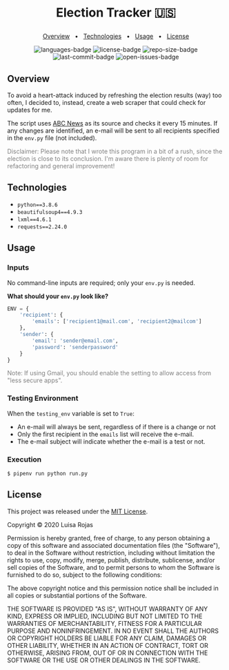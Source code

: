 # <p align="center">Election Tracker 🇺🇸</p>

<p align="center">
    <a href="#overview">Overview</a>
    &nbsp; • &nbsp;
    <a href="#technologies">Technologies</a>
    &nbsp; • &nbsp;
    <a href="#usage">Usage</a>
    &nbsp; • &nbsp;
    <a href="#license">License</a>
</p>

<p align="center">
<img src="https://img.shields.io/github/languages/count/luisarojas/elections-tracker.svg?style=flat" alt="languages-badge"/>
<img src="https://img.shields.io/github/license/luisarojas/elections-tracker" alt="license-badge">
<img src="https://img.shields.io/github/repo-size/luisarojas/elections-tracker" alt="repo-size-badge">
<img src="https://img.shields.io/github/last-commit/luisarojas/elections-tracker" alt="last-commit-badge">
<img src="https://img.shields.io/github/issues-raw/luisarojas/elections-tracker" alt="open-issues-badge">
</p>

## Overview

To avoid a heart-attack induced by refreshing the election results (way) too often, I decided to, instead, create a web scraper that could check for updates for me.

The script uses [ABC News](https://abcnews.go.com/Elections) as its source and checks it every 15 minutes. If any changes are identified, an e-mail will be sent to all recipients specified in the `env.py` file (not included).

<p style="color: grey;">Disclaimer: Please note that I wrote this program in a bit of a rush, since the election is close to its conclusion. I'm aware there is plenty of room for refactoring and general improvement!</p>


## Technologies

* `python==3.8.6`
* `beautifulsoup4==4.9.3`
* `lxml==4.6.1`
* `requests==2.24.0`


## Usage

### Inputs

No command-line inputs are required; only your `env.py` is needed.

**What should your `env.py` look like?**

```python
ENV = {
    'recipient': {
        'emails': ['recipient1@mail.com', 'recipient2@mailcom']
    },
    'sender': {
        'email': 'sender@email.com',
        'password': 'senderpassword'
    }
}
```
<p style="color: grey;">Note: If using Gmail, you should enable the setting to allow access from "less secure apps".</p>

### Testing Environment

When the `testing_env` variable is set to `True`:

* An e-mail will always be sent, regardless of if there is a change or not
* Only the first recipient in the `emails` list will receive the e-mail.
* The e-mail subject will indicate whether the e-mail is a test or not.

### Execution

```
$ pipenv run python run.py
```

## License

This project was released under the [MIT License](http://www.opensource.org/licenses/MIT).

Copyright &copy; 2020 Luisa Rojas

Permission is hereby granted, free of charge, to any person obtaining a copy of this software and associated documentation files (the "Software"), to deal in the Software without restriction, including without limitation the rights to use, copy, modify, merge, publish, distribute, sublicense, and/or sell copies of the Software, and to permit persons to whom the Software is furnished to do so, subject to the following conditions:

The above copyright notice and this permission notice shall be included in all copies or substantial portions of the Software.

THE SOFTWARE IS PROVIDED "AS IS", WITHOUT WARRANTY OF ANY KIND, EXPRESS OR IMPLIED, INCLUDING BUT NOT LIMITED TO THE WARRANTIES OF MERCHANTABILITY, FITNESS FOR A PARTICULAR PURPOSE AND NONINFRINGEMENT. IN NO EVENT SHALL THE AUTHORS OR COPYRIGHT HOLDERS BE LIABLE FOR ANY CLAIM, DAMAGES OR OTHER LIABILITY, WHETHER IN AN ACTION OF CONTRACT, TORT OR OTHERWISE, ARISING FROM, OUT OF OR IN CONNECTION WITH THE SOFTWARE OR THE USE OR OTHER DEALINGS IN THE SOFTWARE.
